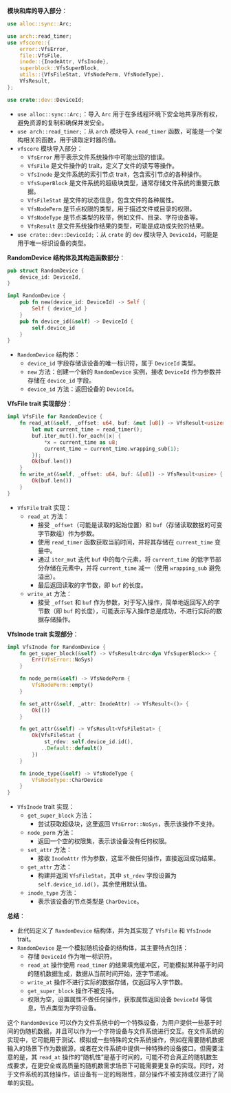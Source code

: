 **模块和库的导入部分**：
```rust
use alloc::sync::Arc;

use arch::read_timer;
use vfscore::{
    error::VfsError,
    file::VfsFile,
    inode::{InodeAttr, VfsInode},
    superblock::VfsSuperBlock,
    utils::{VfsFileStat, VfsNodePerm, VfsNodeType},
    VfsResult,
};

use crate::dev::DeviceId;
```
- `use alloc::sync::Arc;`：导入 `Arc` 用于在多线程环境下安全地共享所有权，避免资源的复制和确保并发安全。
- `use arch::read_timer;`：从 `arch` 模块导入 `read_timer` 函数，可能是一个架构相关的函数，用于读取定时器的值。
- `vfscore` 模块导入部分：
    - `VfsError` 用于表示文件系统操作中可能出现的错误。
    - `VfsFile` 是文件操作的 trait，定义了文件的读写等操作。
    - `VfsInode` 是文件系统的索引节点 trait，包含索引节点的各种操作。
    - `VfsSuperBlock` 是文件系统的超级块类型，通常存储文件系统的重要元数据。
    - `VfsFileStat` 是文件的状态信息，包含文件的各种属性。
    - `VfsNodePerm` 是节点权限的类型，用于描述文件或目录的权限。
    - `VfsNodeType` 是节点类型的枚举，例如文件、目录、字符设备等。
    - `VfsResult` 是文件系统操作结果的类型，可能是成功或失败的结果。
- `use crate::dev::DeviceId;`：从 `crate` 的 `dev` 模块导入 `DeviceId`，可能是用于唯一标识设备的类型。


**RandomDevice 结构体及其构造函数部分**：
```rust
pub struct RandomDevice {
    device_id: DeviceId,
}

impl RandomDevice {
    pub fn new(device_id: DeviceId) -> Self {
        Self { device_id }
    }
    pub fn device_id(&self) -> DeviceId {
        self.device_id
    }
}
```
- `RandomDevice` 结构体：
    - `device_id` 字段存储该设备的唯一标识符，属于 `DeviceId` 类型。
    - `new` 方法：创建一个新的 `RandomDevice` 实例，接收 `DeviceId` 作为参数并存储在 `device_id` 字段。
    - `device_id` 方法：返回设备的 `DeviceId`。


**VfsFile trait 实现部分**：
```rust
impl VfsFile for RandomDevice {
    fn read_at(&self, _offset: u64, buf: &mut [u8]) -> VfsResult<usize> {
        let mut current_time = read_timer();
        buf.iter_mut().for_each(|x| {
            *x = current_time as u8;
            current_time = current_time.wrapping_sub(1);
        });
        Ok(buf.len())
    }
    fn write_at(&self, _offset: u64, buf: &[u8]) -> VfsResult<usize> {
        Ok(buf.len())
    }
}
```
- `VfsFile` trait 实现：
    - `read_at` 方法：
        - 接受 `_offset`（可能是读取的起始位置）和 `buf`（存储读取数据的可变字节数组）作为参数。
        - 使用 `read_timer` 函数获取当前时间，并将其存储在 `current_time` 变量中。
        - 通过 `iter_mut` 迭代 `buf` 中的每个元素，将 `current_time` 的低字节部分存储在元素中，并将 `current_time` 减一（使用 `wrapping_sub` 避免溢出）。
        - 最后返回读取的字节数，即 `buf` 的长度。
    - `write_at` 方法：
        - 接受 `_offset` 和 `buf` 作为参数，对于写入操作，简单地返回写入的字节数（即 `buf` 的长度），可能表示写入操作总是成功，不进行实际的数据存储操作。


**VfsInode trait 实现部分**：
```rust
impl VfsInode for RandomDevice {
    fn get_super_block(&self) -> VfsResult<Arc<dyn VfsSuperBlock>> {
        Err(VfsError::NoSys)
    }

    fn node_perm(&self) -> VfsNodePerm {
        VfsNodePerm::empty()
    }

    fn set_attr(&self, _attr: InodeAttr) -> VfsResult<()> {
        Ok(())
    }

    fn get_attr(&self) -> VfsResult<VfsFileStat> {
        Ok(VfsFileStat {
            st_rdev: self.device_id.id(),
           ..Default::default()
        })
    }

    fn inode_type(&self) -> VfsNodeType {
        VfsNodeType::CharDevice
    }
}
```
- `VfsInode` trait 实现：
    - `get_super_block` 方法：
        - 尝试获取超级块，这里返回 `VfsError::NoSys`，表示该操作不支持。
    - `node_perm` 方法：
        - 返回一个空的权限集，表示该设备没有任何权限。
    - `set_attr` 方法：
        - 接收 `InodeAttr` 作为参数，这里不做任何操作，直接返回成功结果。
    - `get_attr` 方法：
        - 构建并返回 `VfsFileStat`，其中 `st_rdev` 字段设置为 `self.device_id.id()`，其余使用默认值。
    - `inode_type` 方法：
        - 表示该设备的节点类型是 `CharDevice`。


**总结**：
- 此代码定义了 `RandomDevice` 结构体，并为其实现了 `VfsFile` 和 `VfsInode` trait。
- `RandomDevice` 是一个模拟随机设备的结构体，其主要特点包括：
    - 存储 `DeviceId` 作为唯一标识符。
    - `read_at` 操作使用 `read_timer` 的结果填充缓冲区，可能模拟某种基于时间的随机数据生成，数据从当前时间开始，逐字节递减。
    - `write_at` 操作不进行实际的数据存储，仅返回写入字节数。
    - `get_super_block` 操作不被支持。
    - 权限为空，设置属性不做任何操作，获取属性返回设备 `DeviceId` 等信息，节点类型为字符设备。


这个 `RandomDevice` 可以作为文件系统中的一个特殊设备，为用户提供一些基于时间的伪随机数据，并且可以作为一个字符设备与文件系统进行交互。在文件系统的实现中，它可能用于测试、模拟或一些特殊的文件系统操作，例如在需要随机数据输入的场景下作为数据源，或者在文件系统中提供一种特殊的设备接口。但需要注意的是，其 `read_at` 操作的“随机性”是基于时间的，可能不符合真正的随机数生成要求，在更安全或高质量的随机数需求场景下可能需要更复杂的实现。同时，对于文件系统的其他操作，该设备有一定的局限性，部分操作不被支持或仅进行了简单的实现。